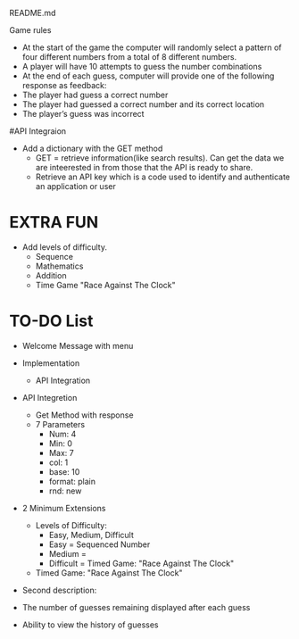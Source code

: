 README.md

Game rules
- At the start of the game the computer will randomly select a pattern of four different
numbers from a total of 8 different numbers.
- A player will have 10 attempts to guess the number combinations
- At the end of each guess, computer will provide one of the following response as
feedback:
- The player had guess a correct number
- The player had guessed a correct number and its correct location
- The player’s guess was incorrect


#API Integraion
- Add a dictionary with the GET method
  - GET = retrieve information(like search results). Can get the data we are inteerested
  in from those that the API is ready to share.
  - Retrieve an API key which is a code used to identify and authenticate an application
  or user


# EXTRA FUN
- Add levels of difficulty.
  - Sequence
  - Mathematics
  - Addition
  - Time Game "Race Against The Clock"

# TO-DO List
- Welcome Message with menu
- Implementation
    - API Integration
- API Integretion
    - Get Method with response
    - 7 Parameters
        - Num: 4
        - Min: 0 
        - Max: 7
        - col: 1
        - base: 10
        - format: plain
        - rnd: new
- 2 Minimum Extensions
    - Levels of Difficulty:
        - Easy, Medium, Difficult
         - Easy = Sequenced Number
         - Medium = 
         - Difficult = Timed Game: "Race Against The Clock"
    - Timed Game: "Race Against The Clock"

- Second description: 

- The number of guesses remaining displayed after each guess
- Ability to view the history of guesses 
